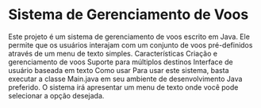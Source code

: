 # Sistema de Gerenciamento de Voos
Este projeto é um sistema de gerenciamento de voos escrito em Java. Ele permite que os usuários interajam com um conjunto de voos pré-definidos através de um menu de texto simples.
Características
Criação e gerenciamento de voos
Suporte para múltiplos destinos
Interface de usuário baseada em texto
Como usar
Para usar este sistema, basta executar a classe Main.java em seu ambiente de desenvolvimento Java preferido. O sistema irá apresentar um menu de texto onde você pode selecionar a opção desejada.
